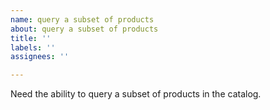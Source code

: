 ```yaml
---
name: query a subset of products
about: query a subset of products
title: ''
labels: ''
assignees: ''

---
```


Need the ability to query a subset of products in the catalog.
